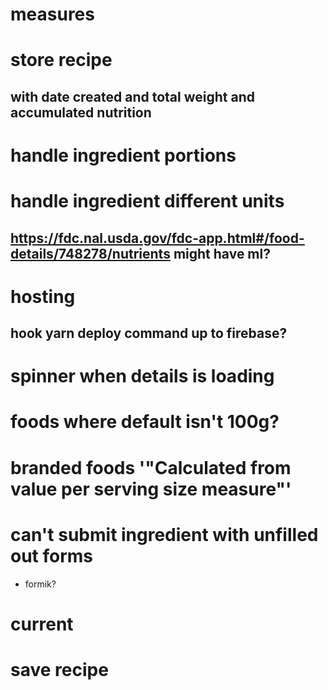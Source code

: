 # measures
# store recipe
## with date created and total weight and accumulated nutrition
# handle ingredient portions
# handle ingredient different units
## https://fdc.nal.usda.gov/fdc-app.html#/food-details/748278/nutrients might have ml?
# hosting
## hook yarn deploy command up to firebase?
# spinner when details is loading
# foods where default isn't 100g?
# branded foods '"Calculated from value per serving size measure"'
# can't submit ingredient with unfilled out forms
- formik?

# current
# save recipe
